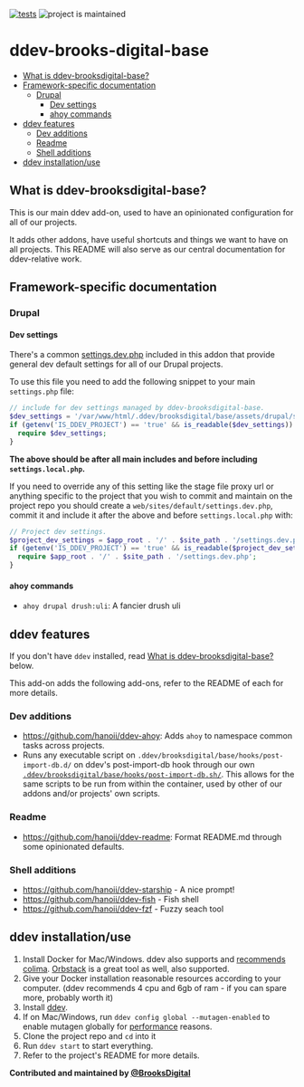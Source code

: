 [![tests](https://github.com/BrooksDigital/ddev-brooksdigital-base/actions/workflows/tests.yml/badge.svg)](https://github.com/BrooksDigital/ddev-brooksdigital-base/actions/workflows/tests.yml)
![project is maintained](https://img.shields.io/maintenance/yes/2024.svg)

# ddev-brooks-digital-base

<!-- toc -->

- [What is ddev-brooksdigital-base?](#what-is-ddev-brooksdigital-base)
- [Framework-specific documentation](#framework-specific-documentation)
  * [Drupal](#drupal)
    + [Dev settings](#dev-settings)
    + [ahoy commands](#ahoy-commands)
- [ddev features](#ddev-features)
  * [Dev additions](#dev-additions)
  * [Readme](#readme)
  * [Shell additions](#shell-additions)
- [ddev installation/use](#ddev-installationuse)

<!-- tocstop -->

## What is ddev-brooksdigital-base?

This is our main ddev add-on, used to have an opinionated configuration for all
of our projects.

It adds other addons, have useful shortcuts and things we want to have on all
projects. This README will also serve as our central documentation for
ddev-relative work.

## Framework-specific documentation

### Drupal

#### Dev settings

There's a common
[settings.dev.php](brooksdigital/base/assets/drupal/settings.dev.php) included
in this addon that provide general dev default settings for all of our Drupal
projects.

To use this file you need to add the following snippet to your main
`settings.php` file:

```php
// include for dev settings managed by ddev-brooksdigital-base.
$dev_settings = '/var/www/html/.ddev/brooksdigital/base/assets/drupal/settings.dev.php';
if (getenv('IS_DDEV_PROJECT') == 'true' && is_readable($dev_settings)) {
  require $dev_settings;
}
```

**The above should be after all main includes and before including
`settings.local.php`.**

If you need to override any of this setting like the stage file proxy url or
anything specific to the project that you wish to commit and maintain on the
project repo you should create a `web/sites/default/settings.dev.php`, commit it
and include it after the above and before `settings.local.php` with:

```php
// Project dev settings.
$project_dev_settings = $app_root . '/' . $site_path . '/settings.dev.php';
if (getenv('IS_DDEV_PROJECT') == 'true' && is_readable($project_dev_settings)) {
  require $app_root . '/' . $site_path . '/settings.dev.php';
}
```

#### ahoy commands

- `ahoy drupal drush:uli`: A fancier drush uli

## ddev features

If you don't have `ddev` installed, read
[What is ddev-brooksdigital-base?](#what-is-ddev-brooksdigital-base) below.

This add-on adds the following add-ons, refer to the README of each for more
details.

### Dev additions

- https://github.com/hanoii/ddev-ahoy: Adds `ahoy` to namespace common tasks
  across projects.
- Runs any executable script on
  `.ddev/brooksdigital/base/hooks/post-import-db.d/` on ddev's post-import-db
  hook through our own
  [`.ddev/brooksdigital/base/hooks/post-import-db.sh/`](brooksdigital/base/hooks/posrt-import-db.sh).
  This allows for the same scripts to be run from within the container, used by
  other of our addons and/or projects' own scripts.

### Readme

- https://github.com/hanoii/ddev-readme: Format README.md through some
  opinionated defaults.

### Shell additions

- https://github.com/hanoii/ddev-starship - A nice prompt!
- https://github.com/hanoii/ddev-fish - Fish shell
- https://github.com/hanoii/ddev-fzf - Fuzzy seach tool

## ddev installation/use

1. Install Docker for Mac/Windows. ddev also supports and [recommends
   colima][colima]. [Orbstack][orbstack] is a great tool as well, also
   supported.
1. Give your Docker installation reasonable resources according to your
   computer. (ddev recommends 4 cpu and 6gb of ram - if you can spare more,
   probably worth it)
1. Install [ddev][ddev-install].
1. If on Mac/Windows, run `ddev config global --mutagen-enabled` to enable
   mutagen globally for [performance][ddev-performance] reasons.
1. Clone the project repo and `cd` into it
1. Run `ddev start` to start everything.
1. Refer to the project's README for more details.

[orbstack]: https://orbstack.dev/
[colima]:
  https://ddev.readthedocs.io/en/latest/users/install/docker-installation/#colima
[ddev-install]: https://ddev.readthedocs.io/en/stable/
[ddev-performance]:
  https://ddev.readthedocs.io/en/stable/users/install/performance/

**Contributed and maintained by
[@BrooksDigital](https://github.com/BrooksDigital)**
